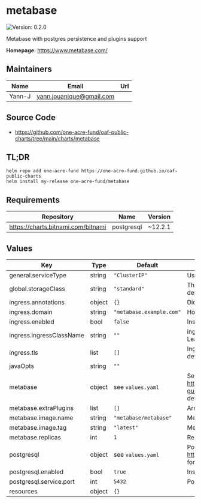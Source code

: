 # metabase

![Version: 0.2.0](https://img.shields.io/badge/Version-0.2.0-informational?style=flat-square)

Metabase with postgres persistence and plugins support

**Homepage:** <https://www.metabase.com/>

## Maintainers

| Name | Email | Url |
| ---- | ------ | --- |
| Yann-J | <yann.jouanique@gmail.com> |  |

## Source Code

* <https://github.com/one-acre-fund/oaf-public-charts/tree/main/charts/metabase>

## TL;DR

```console
helm repo add one-acre-fund https://one-acre-fund.github.io/oaf-public-charts
helm install my-release one-acre-fund/metabase
```

## Requirements

| Repository | Name | Version |
|------------|------|---------|
| https://charts.bitnami.com/bitnami | postgresql | ~12.2.1 |

## Values

| Key | Type | Default | Description |
|-----|------|---------|-------------|
| general.serviceType | string | `"ClusterIP"` | Used for all published services |
| global.storageClass | string | `"standard"` | This will be used on all pods for all PVCs, including dependencies (postgres) |
| ingress.annotations | object | `{}` | Dictionary of ingress annotations |
| ingress.domain | string | `"metabase.example.com"` | Host to use for ingress (required) |
| ingress.enabled | bool | `false` | Install ingress? |
| ingress.ingressClassName | string | `""` | ingressClassName of the ingress you want to use. Leave empty to use default |
| ingress.tls | list | `[]` | Ingress TLS settings, passed directly to ingress definition |
| javaOpts | string | `""` |  |
| metabase | object | see `values.yaml` | See <https://www.metabase.com/docs/latest/operations-guide/running-metabase-on-docker.html> for more details |
| metabase.extraPlugins | list | `[]` | Array of URLs to download extra plugins from (jar files) |
| metabase.image.name | string | `"metabase/metabase"` | Metabase image name |
| metabase.image.tag | string | `"latest"` | Metabase image tag |
| metabase.replicas | int | `1` | Replica count |
| postgresql | object | see `values.yaml` | Postgres config See <https://artifacthub.io/packages/helm/bitnami/postgresql> for docs |
| postgresql.enabled | bool | `true` | Install postgres? |
| postgresql.service.port | int | `5432` | Postgres port |
| resources | object | `{}` |  |
